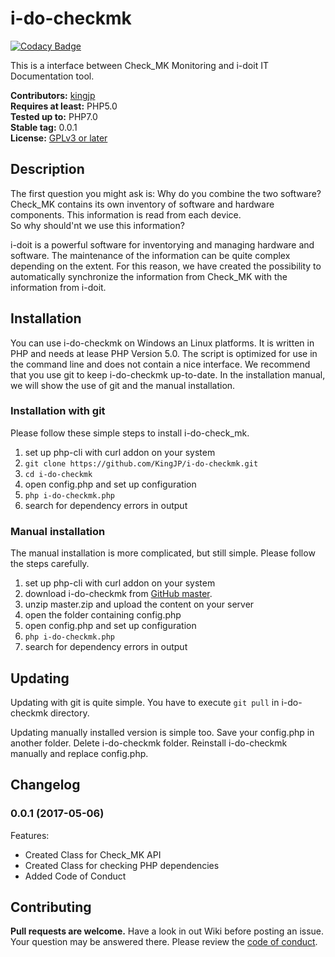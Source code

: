 # i-do-checkmk

[![Codacy Badge](https://api.codacy.com/project/badge/Grade/9cb7685f2f504877a39800e656d45c43)](https://www.codacy.com/app/KingJP/i-do-checkmk?utm_source=github.com&utm_medium=referral&utm_content=KingJP/i-do-checkmk&utm_campaign=badger)

This is a interface between Check_MK Monitoring and i-doit IT Documentation tool. 

**Contributors:** [kingjp](https://github.com/KingJP)  
**Requires at least:** PHP5.0  
**Tested up to:** PHP7.0  
**Stable tag:** 0.0.1   
**License:** [GPLv3 or later](https://github.com/KingJP/i-do-checkmk/blob/master/LICENSE)

## Description ##

The first question you might ask is: Why do you combine the two software? Check_MK contains its own inventory of software and hardware components. This information is read from each device.  
So why should'nt we use this information?

i-doit is a powerful software for inventorying and managing hardware and software. The maintenance of the information can be quite complex depending on the extent. For this reason, we have created the possibility to automatically synchronize the information from Check_MK with the information from i-doit.

## Installation ##

You can use i-do-checkmk on Windows an Linux platforms. It is written in PHP and needs at lease PHP Version 5.0. The script is optimized for use in the command line and does not contain a nice interface. We recommend that you use git to keep i-do-checkmk up-to-date. In the installation manual, we will show the use of git and the manual installation.

### Installation with git ###

Please follow these simple steps to install i-do-check_mk.

1. set up php-cli with curl addon on your system
2. `git clone https://github.com/KingJP/i-do-checkmk.git`
3. `cd i-do-checkmk`
4. open config.php and set up configuration
5. `php i-do-checkmk.php`
6. search for dependency errors in output

### Manual installation ###

The manual installation is more complicated, but still simple. Please follow the steps carefully.

1. set up php-cli with curl addon on your system
2. download i-do-checkmk from [GitHub master](https://github.com/KingJP/i-do-checkmk/archive/master.zip).
3. unzip master.zip and upload the content on your server
4. open the folder containing config.php
5. open config.php and set up configuration
6. `php i-do-checkmk.php`
7. search for dependency errors in output

## Updating ##

Updating with git is quite simple. You have to execute `git pull` in i-do-checkmk directory.  

Updating manually installed version is simple too. Save your config.php in another folder. Delete i-do-checkmk folder. Reinstall i-do-checkmk manually and replace config.php. 

## Changelog ##

### 0.0.1 (2017-05-06)

Features:

- Created Class for Check_MK API
- Created Class for checking PHP dependencies
- Added Code of Conduct

## Contributing ##

**Pull requests are welcome.** Have a look in out Wiki before posting an issue. Your question may be answered there. Please review the [code of conduct](https://github.com/KingJP/i-do-checkmk/blob/master/code_of_conduct.md).
